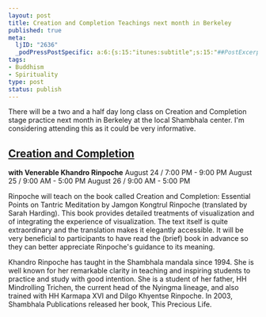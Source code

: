 ```yaml
--- 
layout: post
title: Creation and Completion Teachings next month in Berkeley
published: true
meta: 
  ljID: "2636"
  _podPressPostSpecific: a:6:{s:15:"itunes:subtitle";s:15:"##PostExcerpt##";s:14:"itunes:summary";s:15:"##PostExcerpt##";s:15:"itunes:keywords";s:17:"##WordPressCats##";s:13:"itunes:author";s:10:"##Global##";s:15:"itunes:explicit";s:7:"Default";s:12:"itunes:block";s:7:"Default";}
tags: 
- Buddhism
- Spirituality
type: post
status: publish
---
```

There will be a two and a half day long class on Creation and Completion stage practice next month in Berkeley at the local Shambhala center. I'm considering attending this as it could be very informative.
<h2><a href="http://sf.shambhala.org/program_details.php?id=8637&amp;cid=177">Creation and Completion</a></h2>
<strong>with Venerable Khandro Rinpoche</strong>
August 24 / 7:00 PM - 9:00 PM
August 25 / 9:00 AM - 5:00 PM
August 26 / 9:00 AM - 5:00 PM

Rinpoche will teach on the book called Creation and Completion: Essential Points on Tantric Meditation by Jamgon Kongtrul Rinpoche (translated by Sarah Harding). This book provides detailed treatments of visualization and of integrating the experience of visualization. The text itself is quite extraordinary and the translation makes it elegantly accessible. It will be very beneficial to participants to have read the (brief) book in advance so they can better appreciate Rinpoche's guidance to its meaning.

Khandro Rinpoche has taught in the Shambhala mandala since 1994. She is well known for her remarkable clarity in teaching and inspiring students to practice and study with good intention. She is a student of her father, HH Mindrolling Trichen, the current head of the Nyingma lineage, and also trained with HH Karmapa XVI and Dilgo Khyentse Rinpoche. In 2003, Shambhala Publications released her book, This Precious Life.

